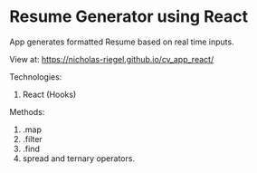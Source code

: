 # Resume Generator using React

App generates formatted Resume based on real time inputs.

View at: https://nicholas-riegel.github.io/cv_app_react/

Technologies:

1. React (Hooks)

Methods:

1. .map 
2. .filter 
3. .find 
4. spread and ternary operators. 